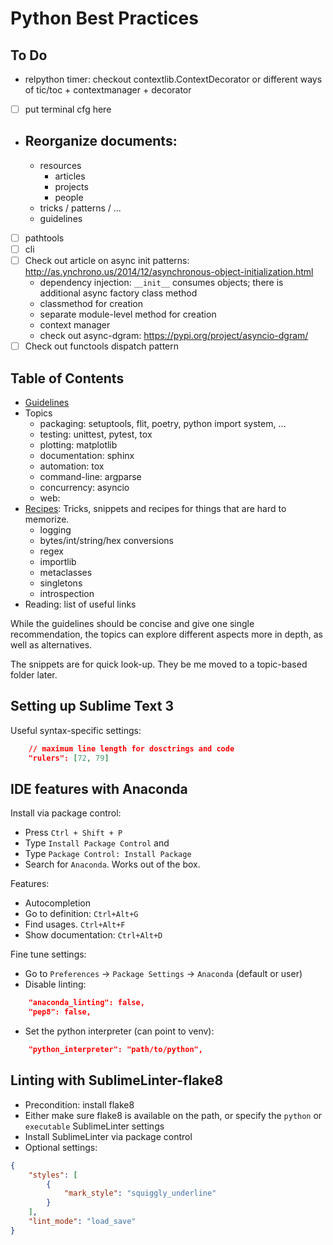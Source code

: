 # Python Best Practices

## To Do

- relpython timer: checkout contextlib.ContextDecorator
  or different ways of tic/toc + contextmanager + decorator

- [ ] put terminal cfg here
- Reorganize documents:
  -
  - resources
    - articles
    - projects
    - people
  - tricks / patterns / ...
  - guidelines


- [ ] pathtools
- [ ] cli
- [ ] Check out article on async init patterns: http://as.ynchrono.us/2014/12/asynchronous-object-initialization.html
  - dependency injection: `__init__` consumes objects; there is additional async
    factory class method
  - classmethod for creation
  - separate module-level method for creation
  - context manager
  - check out async-dgram: https://pypi.org/project/asyncio-dgram/
- [ ] Check out functools dispatch pattern

## Table of Contents

- [Guidelines](guidelines.md)
- Topics
  - packaging: setuptools, flit, poetry, python import system, ...
  - testing: unittest, pytest, tox
  - plotting: matplotlib
  - documentation: sphinx
  - automation: tox
  - command-line: argparse
  - concurrency: asyncio
  - web:
- [Recipes](recipes.md): Tricks, snippets and recipes for things that are hard
  to memorize.
  - logging
  - bytes/int/string/hex conversions
  - regex
  - importlib
  - metaclasses
  - singletons
  - introspection
- Reading: list of useful links


While the guidelines should be concise and give one single recommendation, the
topics can explore different aspects more in depth, as well as alternatives.

The snippets are for quick look-up. They be me moved to a topic-based folder
later.


## Setting up Sublime Text 3

Useful syntax-specific settings:
```json
    // maximum line length for dosctrings and code
    "rulers": [72, 79]
```

## IDE features with Anaconda

Install via package control:
- Press `Ctrl + Shift + P`
- Type `Install Package Control` and
- Type `Package Control: Install Package`
- Search for `Anaconda`. Works out of the box.

Features:
- Autocompletion
- Go to definition: `Ctrl+Alt+G`
- Find usages. `Ctrl+Alt+F`
- Show documentation: `Ctrl+Alt+D`

Fine tune settings:
- Go to `Preferences` -> `Package Settings` -> `Anaconda` (default or user)
- Disable linting:
```json
    "anaconda_linting": false,
    "pep8": false,
```
- Set the python interpreter (can point to venv):
```json
    "python_interpreter": "path/to/python",
```


## Linting with SublimeLinter-flake8

- Precondition: install flake8
- Either make sure flake8 is available on the path, or specify the `python`
  or `executable` SublimeLinter settings
- Install SublimeLinter via package control
- Optional settings:
```json
{
    "styles": [
        {
            "mark_style": "squiggly_underline"
        }
    ],
    "lint_mode": "load_save"
}
```

